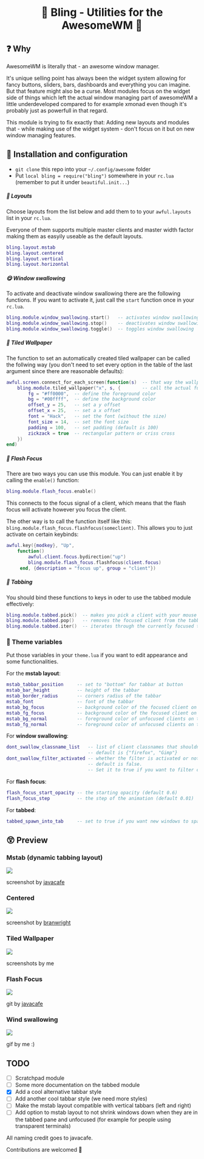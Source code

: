 # <center> 🌟 Bling - Utilities for the AwesomeWM 🌟 </center>

## ❓ Why

AwesomeWM is literally that - an awesome window manager. 

It's unique selling point has always been the widget system allowing for fancy buttons, sliders, bars, dashboards and everything you can imagine. But that feature might also be a curse. Most modules focus on the widget side of things which left the actual window managing part of awesomeWM a little underdeveloped compared to for example xmonad even though it's probably just as powerfull in that regard. 

This module is trying to fix exactly that: Adding new layouts and modules that - while making use of the widget system - don't focus on it but on new window managing features.

## 🧭 Installation and configuration
- `git clone` this repo into your `~/.config/awesome` folder
- Put ``local bling = require("bling")`` somewhere in your ``rc.lua`` (remember to put it under ``beautiful.init...``)

##### 📎 Layouts

Choose layouts from the list below and add them to to your `awful.layouts` list in your `rc.lua`.

Everyone of them supports multiple master clients and master width factor making them as easyily useable as the default layouts.
```Lua
bling.layout.mstab
bling.layout.centered
bling.layout.vertical
bling.layout.horizontal
```

##### 😋 Window swallowing

To activate and deactivate window swallowing there are the following functions. If you want to activate it, just call the `start` function once in your `rc.lua`.
```lua
bling.module.window_swallowing.start()   -- activates window swallowing
bling.module.window_swallowing.stop()    -- deactivates window swallowing
bling.module.window_swallowing.toggle()  -- toggles window swallowing
```

##### 🏬 Tiled Wallpaper 

The function to set an automatically created tiled wallpaper can be called the follwing way (you don't need to set every option in the table of the last argument since there are reasonable defaults):
```lua
awful.screen.connect_for_each_screen(function(s)  -- that way the wallpaper is applied to every screen 
    bling.module.tiled_wallpaper("x", s, {        -- call the actual function ("x" is the string that will be tiled)
        fg = "#ff0000",  -- define the foreground color
        bg = "#00ffff",  -- define the background color
        offset_y = 25,   -- set a y offset
        offset_x = 25,   -- set a x offset
        font = "Hack",   -- set the font (without the size)
        font_size = 14,  -- set the font size
        padding = 100,   -- set padding (default is 100)
        zickzack = true  -- rectangular pattern or criss cross
    })
end)
```

##### 🔦 Flash Focus

There are two ways you can use this module. You can just enable it by calling the `enable()` function:
```lua
bling.module.flash_focus.enable()
```
This connects to the focus signal of a client, which means that the flash focus will activate however you focus the client.

The other way is to call the function itself like this: `bling.module.flash_focus.flashfocus(someclient)`. This allows you to just activate on certain keybinds:
```lua
awful.key({modkey}, "Up",
    function() 
        awful.client.focus.bydirection("up")
        bling.module.flash_focus.flashfocus(client.focus)
     end, {description = "focus up", group = "client"})
```

##### 📑 Tabbing

You should bind these functions to keys in oder to use the tabbed module effectively:
```lua
bling.module.tabbed.pick()  -- makes you pick a client with your mouse to add to the tabbing group
bling.module.tabbed.pop()   -- removes the focused client from the tabbing group
bling.module.tabbed.iter()  -- iterates through the currently focused tabbing group
```


### 🌈 Theme variables
Put those variables in your ``theme.lua`` if you want to edit appearance and some functionalities.

For the **mstab layout**:
```lua
mstab_tabbar_position     -- set to "bottom" for tabbar at button
mstab_bar_height          -- height of the tabbar
mstab_border_radius       -- corners radius of the tabbar
mstab_font                -- font of the tabbar
mstab_bg_focus            -- background color of the focused client on the tabbar
mstab_fg_focus            -- background color of the focused client on the tabbar
mstab_bg_normal           -- foreground color of unfocused clients on the tabbar
mstab_fg_normal           -- foreground color of unfocused clients on the tabbar
```

For **window swallowing**:
```lua
dont_swallow_classname_list   -- list of client classnames that shouldn't be swallowed
                              -- default is {"firefox", "Gimp"}
dont_swallow_filter_activated -- whether the filter is activated or not
                              -- default is false.
                              -- Set it to true if you want to filter clients that should be swallowed
```


For **flash focus**:
```lua
flash_focus_start_opacity -- the starting opacity (default 0.6)
flash_focus_step          -- the step of the animation (default 0.01)
```

For **tabbed**:
```lua
tabbed_spawn_into_tab     -- set to true if you want new windows to spawn into your focused tabbing

```

## 😲 Preview

### Mstab (dynamic tabbing layout)
![](https://media.discordapp.net/attachments/716379882363551804/769870675250249808/shot_1025032923.png)

screenshot by [javacafe](https://github.com/JavaCafe01)

### Centered
![](https://media.discordapp.net/attachments/769673106842845194/780095998239834142/unknown.png)

screenshot by [branwright](https://github.com/branwright1)

### Tiled Wallpaper
![](https://media.discordapp.net/attachments/702548913999314964/773887721294135296/tiled-wallpapers.png?width=1920&height=1080)

screenshots by me

### Flash Focus
![](https://imgur.com/5txYrlV.gif)

git by [javacafe](https://github.com/JavaCafe01)

### Wind swallowing
![](https://media.discordapp.net/attachments/635625813143978012/769180910683684864/20-10-23-14-40-32.gif)

gif by me :)

## TODO
- [ ] Scratchpad module
- [ ] Some more documentation on the tabbed module
- [x] Add a cool alternative tabbar style  
- [ ] Add another cool tabbar style (we need more styles)
- [ ] Make the mstab layout compatible with vertical tabbars (left and right)
- [ ] Add option to mstab layout to not shrink windows down when they are in the tabbed pane and unfocused (for example for people using transparent terminals)

All naming credit goes to javacafe.

Contributions are welcomed 💛
